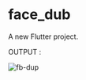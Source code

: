 # face_dub

A new Flutter project.
 
 OUTPUT : 
  
  ![fb-dup](https://user-images.githubusercontent.com/84428117/172083520-484357de-b97a-4cf5-9c73-26a6039e7f84.jpg)
